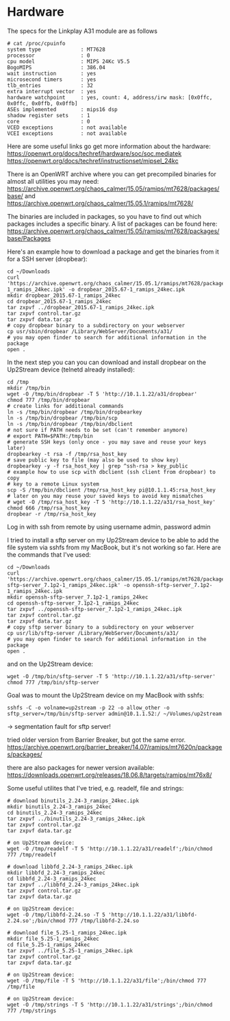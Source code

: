 # Hardware
The specs for the Linkplay A31 module are as follows
```
# cat /proc/cpuinfo
system type             : MT7628
processor               : 0
cpu model               : MIPS 24Kc V5.5
BogoMIPS                : 386.04
wait instruction        : yes
microsecond timers      : yes
tlb_entries             : 32
extra interrupt vector  : yes
hardware watchpoint     : yes, count: 4, address/irw mask: [0x0ffc, 0x0ffc, 0x0ffb, 0x0ffb]
ASEs implemented        : mips16 dsp
shadow register sets    : 1
core                    : 0
VCED exceptions         : not available
VCEI exceptions         : not available
```

Here are some useful links go get more information about the hardware:
https://openwrt.org/docs/techref/hardware/soc/soc.mediatek
https://openwrt.org/docs/techref/instructionset/mipsel_24kc

There is an OpenWRT archive where you can get precompiled binaries for almost all utilities you may need:
https://archive.openwrt.org/chaos_calmer/15.05/ramips/mt7628/packages/base/
and
https://archive.openwrt.org/chaos_calmer/15.05.1/ramips/mt7628/

The binaries are included in packages, so you have to find out which packages includes a specific binary. A list of packages can be found here: https://archive.openwrt.org/chaos_calmer/15.05/ramips/mt7628/packages/base/Packages

Here's an example how to download a package and get the binaries from it for a SSH server (dropbear):

```
cd ~/Downloads
curl 'https://archive.openwrt.org/chaos_calmer/15.05.1/ramips/mt7628/packages/base/dropbear_2015.67-1_ramips_24kec.ipk' -o dropbear_2015.67-1_ramips_24kec.ipk
mkdir dropbear_2015.67-1_ramips_24kec
cd dropbear_2015.67-1_ramips_24kec
tar zxpvf ../dropbear_2015.67-1_ramips_24kec.ipk
tar zxpvf control.tar.gz
tar zxpvf data.tar.gz
# copy dropbear binary to a subdirectory on your webserver
cp usr/sbin/dropbear /Library/WebServer/Documents/a31/
# you may open finder to search for additional information in the package
open .
```
In the next step you can you can download and install dropbear on the Up2Stream device (telnetd already installed):
``` 
cd /tmp
mkdir /tmp/bin
wget -O /tmp/bin/dropbear -T 5 'http://10.1.1.22/a31/dropbear'
chmod 777 /tmp/bin/dropbear
# create links for additional commands
ln -s /tmp/bin/dropbear /tmp/bin/dropbearkey
ln -s /tmp/bin/dropbear /tmp/bin/scp
ln -s /tmp/bin/dropbear /tmp/bin/dbclient
# not sure if PATH needs to be set (can't remember anymore) 
# export PATH=$PATH:/tmp/bin
# generate SSH keys (only once - you may save and reuse your keys later)
dropbearkey -t rsa -f /tmp/rsa_host_key
# save public key to file (may also be used to show key)
dropbearkey -y -f rsa_host_key | grep ^ssh-rsa > key_public
# example how to use scp with dbclient (ssh client from dropbear) to copy
# key to a remote Linux system
scp -S /tmp/bin/dbclient /tmp/rsa_host_key pi@10.1.1.45:rsa_host_key
# later on you may reuse your saved keys to avoid key mismatches
# wget -O /tmp/rsa_host_key -T 5 'http://10.1.1.22/a31/rsa_host_key'
chmod 666 /tmp/rsa_host_key
dropbear -r /tmp/rsa_host_key
```
Log in with ssh from remote by using username admin, password admin

I tried to install a sftp server on my Up2Stream device to be able to add the file system via sshfs from my MacBook, but it's not working so far. Here are the commands that I've used: 
```
cd ~/Downloads
curl 'https://archive.openwrt.org/chaos_calmer/15.05.1/ramips/mt7628/packages/packages/openssh-sftp-server_7.1p2-1_ramips_24kec.ipk' -o openssh-sftp-server_7.1p2-1_ramips_24kec.ipk
mkdir openssh-sftp-server_7.1p2-1_ramips_24kec
cd openssh-sftp-server_7.1p2-1_ramips_24kec
tar zxpvf ../openssh-sftp-server_7.1p2-1_ramips_24kec.ipk
tar zxpvf control.tar.gz
tar zxpvf data.tar.gz
# copy sftp server binary to a subdirectory on your webserver
cp usr/lib/sftp-server /Library/WebServer/Documents/a31/
# you may open finder to search for additional information in the package
open .
```
and on the Up2Stream device:
```
wget -O /tmp/bin/sftp-server -T 5 'http://10.1.1.22/a31/sftp-server'
chmod 777 /tmp/bin/sftp-server
```

Goal was to mount the Up2Stream device on my MacBook with sshfs:
```
sshfs -C -o volname=up2stream -p 22 -o allow_other -o sftp_server=/tmp/bin/sftp-server admin@10.1.1.52:/ ~/Volumes/up2stream
```

-> segmentation fault for sftp server!

tried older version from Barrier Breaker, but got the same error.
https://archive.openwrt.org/barrier_breaker/14.07/ramips/mt7620n/packages/packages/

there are also packages for newer version available:
https://downloads.openwrt.org/releases/18.06.8/targets/ramips/mt76x8/

Some useful utilites that I've tried, e.g. readelf, file and strings:
```
# download binutils_2.24-3_ramips_24kec.ipk
mkdir binutils_2.24-3_ramips_24kec
cd binutils_2.24-3_ramips_24kec
tar zxpvf ../binutils_2.24-3_ramips_24kec.ipk
tar zxpvf control.tar.gz
tar zxpvf data.tar.gz

# on Up2Stream device:
wget -O /tmp/readelf -T 5 'http://10.1.1.22/a31/readelf';/bin/chmod 777 /tmp/readelf

# download libbfd_2.24-3_ramips_24kec.ipk
mkdir libbfd_2.24-3_ramips_24kec
cd libbfd_2.24-3_ramips_24kec
tar zxpvf ../libbfd_2.24-3_ramips_24kec.ipk
tar zxpvf control.tar.gz
tar zxpvf data.tar.gz

# on Up2Stream device:
wget -O /tmp/libbfd-2.24.so -T 5 'http://10.1.1.22/a31/libbfd-2.24.so';/bin/chmod 777 /tmp/libbfd-2.24.so

# download file_5.25-1_ramips_24kec.ipk
mkdir file_5.25-1_ramips_24kec
cd file_5.25-1_ramips_24kec
tar zxpvf ../file_5.25-1_ramips_24kec.ipk
tar zxpvf control.tar.gz
tar zxpvf data.tar.gz

# on Up2Stream device:
wget -O /tmp/file -T 5 'http://10.1.1.22/a31/file';/bin/chmod 777 /tmp/file

# on Up2Stream device:
wget -O /tmp/strings -T 5 'http://10.1.1.22/a31/strings';/bin/chmod 777 /tmp/strings
```